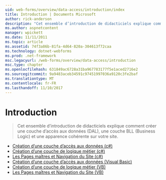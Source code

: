 ```yaml
---
uid: web-forms/overview/data-access/introduction/index
title: Introduction | Documents Microsoft
author: rick-anderson
description: "Cet ensemble d’introduction de didacticiels explique comment créer une couche d’accès aux données (DAL), une couche BLL (Business Logic) et une apparence cohérente sur votre site."
ms.author: aspnetcontent
manager: wpickett
ms.date: 11/11/2011
ms.topic: article
ms.assetid: 74f3a86b-81fa-4d64-820a-304613f72caa
ms.technology: dotnet-webforms
ms.prod: .net-framework
msc.legacyurl: /web-forms/overview/data-access/introduction
msc.type: chapter
ms.openlocfilehash: 631849ac6728a31ba967783177f5e1aced2716e2
ms.sourcegitcommit: 9a9483aceb34591c97451997036a9120c3fe2baf
ms.translationtype: MT
ms.contentlocale: fr-FR
ms.lasthandoff: 11/10/2017
---
```

<a name="introduction"></a>Introduction
====================
> Cet ensemble d’introduction de didacticiels explique comment créer une couche d’accès aux données (DAL), une couche BLL (Business Logic) et une apparence cohérente sur votre site.


- [Création d’une couche d’accès aux données (c#)](creating-a-data-access-layer-cs.md)
- [Création d’une couche de logique métier (c#)](creating-a-business-logic-layer-cs.md)
- [Les Pages maîtres et Navigation du Site (c#)](master-pages-and-site-navigation-cs.md)
- [Création d’une couche d’accès aux données (Visual Basic)](creating-a-data-access-layer-vb.md)
- [Création d’une couche de logique métier (VB)](creating-a-business-logic-layer-vb.md)
- [Les Pages maîtres et Navigation du Site (VB)](master-pages-and-site-navigation-vb.md)
